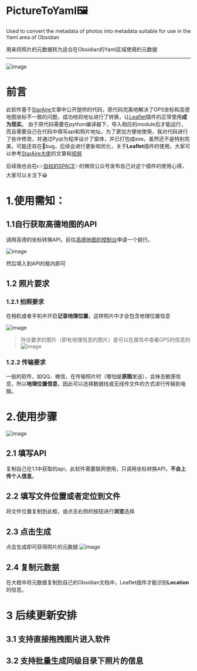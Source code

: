 # PictureToYaml🖼️

Used to convert the metadata of photos into metadata suitable for use in the Yaml area of Obsidian

用来将照片的元数据转为适合在Obsidian的Yaml区域使用的元数据

---
![image](https://github.com/WinHex89/PictureToYaml/assets/134070684/9fa1f29f-d185-461d-b0c5-ce3e9cd97076)



# 前言

此软件基于[StarAire](https://sspai.com/post/80578)文章中公开提供的代码，原代码完美地解决了GPS坐标和高德地图坐标不一致的问题，成功地将地址进行了转换，让[Leaflet](https://github.com/javalent/obsidian-leaflet)插件的正常使用**成为现实**。
由于原代码需要在python编译器下，导入相应的module后才能运行，而且需要自己在代码中填写api和照片地址。为了更加方便地使用，我对代码进行了些许修改，并通过Pyqt为程序设计了窗体，并已打包成exe。虽然还不是特别完美，可能还存在🐞bug，后续会进行更新和优化，关于**Leaflet**插件的使用，大家可以参考[StarAire大佬]( https://pkmer.cn/show/20231121205045 )的文章和[视频](https://www.bilibili.com/video/BV1P94y1t7vg/?spm_id_from=333.337.search-card.all.click&vd_source=504c74fb8629d6768d83966f708a5a79)

后续我也会在👉[自权的SPACE](https://mp.weixin.qq.com/s?__biz=Mzg3NTk4Mjg5NA==&mid=2247484142&idx=1&sn=785c8aaf7348d72343b3762e7e14ea69&chksm=cf387baff84ff2b92f6ae8526f8b1044b13f1d0362d533595c168872fdc0fa01dfdc4fca6904&token=1904819444&lang=zh_CN#rd)✨的微信公众号发布自己对这个插件的使用心得，大家可以关注下😀




# 1.使用需知：

##  1.1自行获取高德地图的API
调用高德的坐标转换API，前往[高德地图的控制台](https://console.amap.com/dev/key/app)申请一个就行。

![image](https://github.com/WinHex89/PictureToYaml/assets/134070684/e7fd434a-6c48-4802-aff8-a2b44bc5e486)




然后填入到API的框内即可

## 1.2 照片要求

### 1.2.1 拍照要求

在相机或者手机中开启**记录地理位置**，这样照片中才会包含地理位置信息

![image](https://github.com/WinHex89/PictureToYaml/assets/134070684/5b01a30c-38c2-418a-9649-cfceef7b9ddb)

> 符合要求的图片（即有地理信息的图片）是可以在属性中查看GPS的信息的
![image](https://github.com/WinHex89/PictureToYaml/assets/134070684/a2faa21d-4ff2-465a-ad5d-85579b408687)




### 1.2.2 传输要求
一般的软件，如QQ、微信，在传输照片时（哪怕是**原图**发送），会抹去敏感信息，所以**地理位置信息**，因此可以选择数据线或无线传文件的方式进行传输到电脑。


# 2.使用步骤

![image](https://github.com/WinHex89/PictureToYaml/assets/134070684/a16df255-7471-42bb-a768-329e3e36406a)



## 2.1 填写API

复制自己在1.1中获取的api，此软件需要联网使用，只调用坐标转换API，**不会上传个人信息**。

## 2.2 填写文件位置或者定位到文件

将文件位置复制到此框，或点击右侧的按钮进行**浏览**选择



## 2.3 点击**生成**

点击生成即可获得照片的元数据
![image](https://github.com/WinHex89/PictureToYaml/assets/134070684/4e4625b7-1e72-43d1-90f1-d0472de4d6e9)




## 2.4 复制元数据
在大框中将元数据复制到自己的Obsidian文档中，Leaflet插件才能识别**Location**的信息。



# 3 后续更新安排
## 3.1 支持直接拖拽图片进入软件

## 3.2 支持批量生成同级目录下照片的信息








